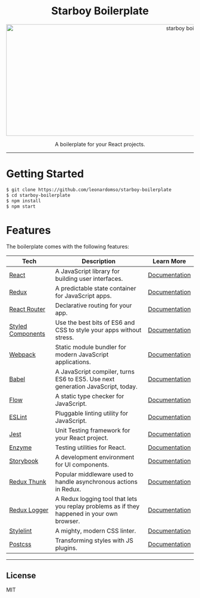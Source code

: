 <div align="center">
<h1 align="center">Starboy Boilerplate</h1>

<a href="https://www.emojione.com/emoji/1f410">
<img height="300" width="1000" alt="starboy boilerplate logo" src="https://i.imgur.com/5rjo9JB.png" />
</a>

<p align="center">A boilerplate for your React projects.</p>
</div>

<hr />

# Getting Started

```sh
$ git clone https://github.com/leonardomso/starboy-boilerplate
$ cd starboy-boilerplate
$ npm install
$ npm start
```

# Features

The boilerplate comes with the following features:

| **Tech** | **Description** |**Learn More**|
|----------|-------|---|
|  [React](https://facebook.github.io/react/)  |   A JavaScript library for building user interfaces.   | [Documentation](https://reactjs.org/)  |
|  [Redux](http://redux.js.org) |  A predictable state container for JavaScript apps.| [Documentation](https://redux.js.org/)|
|  [React Router](https://reacttraining.com/react-router/web/guides/philosophy) | Declarative routing for your app. | [Documentation](https://reacttraining.com/react-router/web/guides/philosophy) |
|  [Styled Components](https://www.styled-components.com/) |  Use the best bits of ES6 and CSS to style your apps without stress.     | [Documentation](https://www.styled-components.com/)|
|  [Webpack](https://webpack.js.org/) |  Static module bundler for modern JavaScript applications.     | [Documentation](https://webpack.js.org/)|
| [Babel](https://webpack.js.org) | A JavaScript compiler, turns ES6 to ES5. Use next generation JavaScript, today.| [Documentation](https://babeljs.io/)|
| [Flow](https://flow.org/) | A static type checker for JavaScript.| [Documentation](https://flow.org/)|
| [ESLint](https://eslint.org/) | Pluggable linting utility for JavaScript.| [Documentation](https://eslint.org/)|
| [Jest](https://jestjs.io/) | Unit Testing framework for your React project. | [Documentation](https://jestjs.io/)|
| [Enzyme](https://github.com/airbnb/enzyme) | Testing utilities for React. | [Documentation](https://github.com/airbnb/enzyme)|
| [Storybook](https://storybook.js.org/) | A development environment for UI components. | [Documentation](https://storybook.js.org/)|  
| [Redux Thunk](https://github.com/reduxjs/redux-thunk)| Popular middleware used to handle asynchronous actions in Redux.| [Documentation](https://github.com/reduxjs/redux-thunk) |
| [Redux Logger](https://github.com/evgenyrodionov/redux-logger) | A Redux logging tool that lets you replay problems as if they happened in your own browser. | [Documentation](https://github.com/evgenyrodionov/redux-logger)|
| [Stylelint](https://github.com/stylelint/stylelint) | A mighty, modern CSS linter. |[Documentation](https://github.com/stylelint/stylelint) |
[Postcss](https://github.com/postcss/postcss) | Transforming styles with JS plugins. | [Documentation](https://github.com/postcss/postcss) |

<hr />


License
----

MIT
